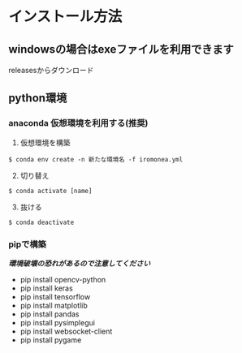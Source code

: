 # インストール方法

## windowsの場合はexeファイルを利用できます
releasesからダウンロード

## python環境

### anaconda 仮想環境を利用する(推奨)  
1. 仮想環境を構築
```terminal
$ conda env create -n 新たな環境名 -f iromonea.yml
```
2. 切り替え
```terminal
$ conda activate [name]
```
3. 抜ける  
```terminal
$ conda deactivate
```

### pipで構築
***環境破壊の恐れがあるので注意してください***
- pip install opencv-python
- pip install keras
- pip install tensorflow
- pip install matplotlib
- pip install pandas
- pip install pysimplegui
- pip install websocket-client
- pip install pygame
